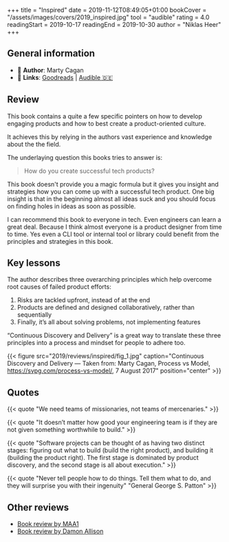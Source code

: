 +++
title = "Inspired"
date = 2019-11-12T08:49:05+01:00
bookCover = "/assets/images/covers/2019_inspired.jpg"
tool = "audible"
rating = 4.0
readingStart = 2019-10-17
readingEnd = 2019-10-30
author = "Niklas Heer"
+++

## General information

- :bust_in_silhouette: **Author**: Marty Cagan
- :link: **Links**: [Goodreads](https://www.goodreads.com/book/show/35249663-inspired) | [Audible :de:](https://www.audible.de/pd/Inspired-Hoerbuch/B07BDQBTYY)

## Review

This book contains a quite a few specific pointers on how to develop engaging products and how to best create a product-oriented culture.

It achieves this by relying in the authors vast experience and knowledge about the the field.

The underlaying question this books tries to answer is:

> How do you create successful tech products?

This book doesn't provide you a magic formula but it gives you insight and strategies how you can come up with a successful tech product. One big insight is that in the beginning almost all ideas suck and you should focus on finding holes in ideas as soon as possible.

I can recommend this book to everyone in tech. Even engineers can learn a great deal. Because I think almost everyone is a product designer from time to time.
Yes even a CLI tool or internal tool or library could benefit from the principles and strategies in this book.

## Key lessons

The author describes three overarching principles which help overcome root causes of failed product efforts:

1. Risks are tackled upfront, instead of at the end
2. Products are defined and designed collaboratively, rather than sequentially
3. Finally, it’s all about solving problems, not implementing features

“Continuous Discovery and Delivery” is a great way to translate these three principles into a process and mindset for people to adhere too.

{{< figure src="2019/reviews/inspired/fig_1.jpg" caption="Continuous Discovery and Delivery — Taken from: Marty Cagan, Process vs Model, <a href='https://svpg.com/process-vs-model/'>https://svpg.com/process-vs-model/</a>, 7 August 2017" position="center" >}}

## Quotes

{{< quote "We need teams of missionaries, not teams of mercenaries." >}}

{{< quote "It doesn’t matter how good your engineering team is if they are not given something worthwhile to build." >}}

{{< quote "Software projects can be thought of as having two distinct stages: figuring out what to build (build the right product), and building it (building the product right). The first stage is dominated by product discovery, and the second stage is all about execution." >}}

{{< quote "Never tell people how to do things. Tell them what to do, and they will surprise you with their ingenuity" "General George S. Patton" >}}

## Other reviews

- [Book review by MAA1](https://medium.com/@maa1/book-review-inspired-how-to-create-tech-products-customers-love-4fc8e8f26739)
- [Book review by Damon Allison](https://medium.com/@damonallison/inspired-how-to-create-tech-products-customers-love-a-book-review-513603a8a533)
